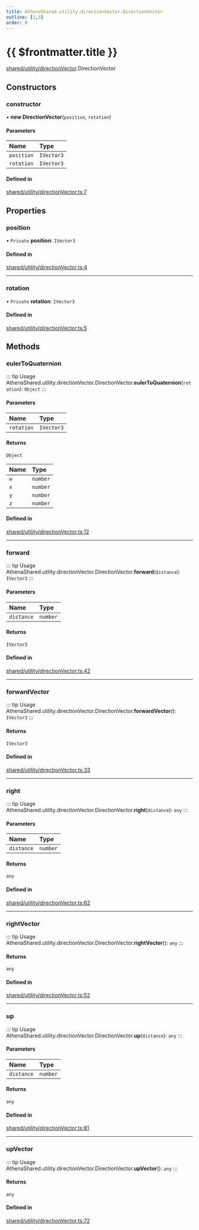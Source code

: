 ```yaml
---
title: AthenaShared.utility.directionVector.DirectionVector
outline: [1,3]
order: 0
---
```


# {{ $frontmatter.title }}


[shared/utility/directionVector](../modules/shared_utility_directionVector.md).DirectionVector

## Constructors

### constructor

• **new DirectionVector**(`position`, `rotation`)

#### Parameters

| Name | Type |
| :------ | :------ |
| `position` | `IVector3` |
| `rotation` | `IVector3` |

#### Defined in

[shared/utility/directionVector.ts:7](https://github.com/Stuyk/altv-athena/blob/85b158f/src/core/shared/utility/directionVector.ts#L7)

## Properties

### position

• `Private` **position**: `IVector3`

#### Defined in

[shared/utility/directionVector.ts:4](https://github.com/Stuyk/altv-athena/blob/85b158f/src/core/shared/utility/directionVector.ts#L4)

___

### rotation

• `Private` **rotation**: `IVector3`

#### Defined in

[shared/utility/directionVector.ts:5](https://github.com/Stuyk/altv-athena/blob/85b158f/src/core/shared/utility/directionVector.ts#L5)

## Methods

### eulerToQuaternion

::: tip Usage
AthenaShared.utility.directionVector.DirectionVector.**eulerToQuaternion**(`rotation`): `Object`
:::

#### Parameters

| Name | Type |
| :------ | :------ |
| `rotation` | `IVector3` |

#### Returns

`Object`

| Name | Type |
| :------ | :------ |
| `w` | `number` |
| `x` | `number` |
| `y` | `number` |
| `z` | `number` |

#### Defined in

[shared/utility/directionVector.ts:12](https://github.com/Stuyk/altv-athena/blob/85b158f/src/core/shared/utility/directionVector.ts#L12)

___

### forward

::: tip Usage
AthenaShared.utility.directionVector.DirectionVector.**forward**(`distance`): `IVector3`
:::

#### Parameters

| Name | Type |
| :------ | :------ |
| `distance` | `number` |

#### Returns

`IVector3`

#### Defined in

[shared/utility/directionVector.ts:42](https://github.com/Stuyk/altv-athena/blob/85b158f/src/core/shared/utility/directionVector.ts#L42)

___

### forwardVector

::: tip Usage
AthenaShared.utility.directionVector.DirectionVector.**forwardVector**(): `IVector3`
:::

#### Returns

`IVector3`

#### Defined in

[shared/utility/directionVector.ts:33](https://github.com/Stuyk/altv-athena/blob/85b158f/src/core/shared/utility/directionVector.ts#L33)

___

### right

::: tip Usage
AthenaShared.utility.directionVector.DirectionVector.**right**(`distance`): `any`
:::

#### Parameters

| Name | Type |
| :------ | :------ |
| `distance` | `number` |

#### Returns

`any`

#### Defined in

[shared/utility/directionVector.ts:62](https://github.com/Stuyk/altv-athena/blob/85b158f/src/core/shared/utility/directionVector.ts#L62)

___

### rightVector

::: tip Usage
AthenaShared.utility.directionVector.DirectionVector.**rightVector**(): `any`
:::

#### Returns

`any`

#### Defined in

[shared/utility/directionVector.ts:52](https://github.com/Stuyk/altv-athena/blob/85b158f/src/core/shared/utility/directionVector.ts#L52)

___

### up

::: tip Usage
AthenaShared.utility.directionVector.DirectionVector.**up**(`distance`): `any`
:::

#### Parameters

| Name | Type |
| :------ | :------ |
| `distance` | `number` |

#### Returns

`any`

#### Defined in

[shared/utility/directionVector.ts:81](https://github.com/Stuyk/altv-athena/blob/85b158f/src/core/shared/utility/directionVector.ts#L81)

___

### upVector

::: tip Usage
AthenaShared.utility.directionVector.DirectionVector.**upVector**(): `any`
:::

#### Returns

`any`

#### Defined in

[shared/utility/directionVector.ts:72](https://github.com/Stuyk/altv-athena/blob/85b158f/src/core/shared/utility/directionVector.ts#L72)
